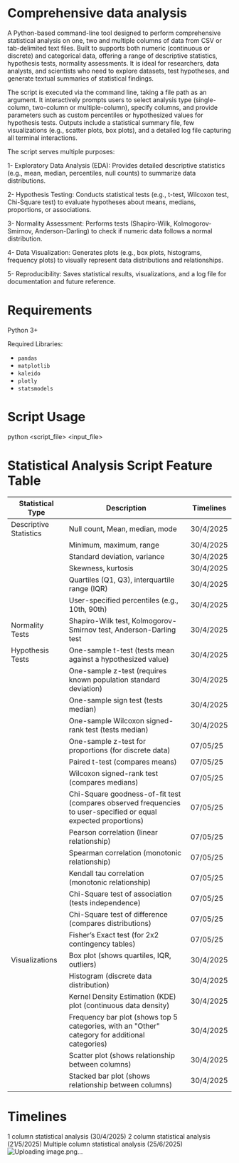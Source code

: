 # Comprehensive data analysis
A Python-based command-line tool designed to perform comprehensive statistical analysis on one, two and multiple columns of data from CSV or tab-delimited text files. Built to supports both numeric (continuous or discrete) and categorical data, offering a range of descriptive statistics, hypothesis tests, normality assessments. It is ideal for researchers, data analysts, and scientists who need to explore datasets, test hypotheses, and generate textual summaries of statistical findings.

The script is executed via the command line, taking a file path as an argument. It interactively prompts users to select analysis type (single-column, two-column or multiple-column), specify columns, and provide parameters such as custom percentiles or hypothesized values for hypothesis tests. Outputs include a statistical summary file, few visualizations (e.g., scatter plots, box plots), and a detailed log file capturing all terminal interactions.

The script serves multiple purposes:

1- Exploratory Data Analysis (EDA): Provides detailed descriptive statistics (e.g., mean, median, percentiles, null counts) to summarize data distributions.

2- Hypothesis Testing: Conducts statistical tests (e.g., t-test, Wilcoxon test, Chi-Square test) to evaluate hypotheses about means, medians, proportions, or associations.

3- Normality Assessment: Performs tests (Shapiro-Wilk, Kolmogorov-Smirnov, Anderson-Darling) to check if numeric data follows a normal distribution.

4- Data Visualization: Generates plots (e.g., box plots, histograms, frequency plots) to visually represent data distributions and relationships.

5- Reproducibility: Saves statistical results, visualizations, and a log file for documentation and future reference.

# Requirements
Python 3+

Required Libraries:
  - `pandas`
  - `matplotlib`
  - `kaleido`
  - `plotly`
  - `statsmodels`

# Script Usage
python <script_file> <input_file>


# Statistical Analysis Script Feature Table

| Statistical Type           | Description                                                                 | Timelines       |
|----------------------------|-----------------------------------------------------------------------------|-----------------|
| Descriptive Statistics     | Null count, Mean, median, mode                                             | 30/4/2025       |
|                            | Minimum, maximum, range                                                    | 30/4/2025       |
|                            | Standard deviation, variance                                               | 30/4/2025       |
|                            | Skewness, kurtosis                                                         | 30/4/2025       |
|                            | Quartiles (Q1, Q3), interquartile range (IQR)                              | 30/4/2025       |
|                            | User-specified percentiles (e.g., 10th, 90th)                              | 30/4/2025       |
| Normality Tests            | Shapiro-Wilk test, Kolmogorov-Smirnov test, Anderson-Darling test          | 30/4/2025       |
| Hypothesis Tests           | One-sample t-test (tests mean against a hypothesized value)                | 30/4/2025       |
|                            | One-sample z-test (requires known population standard deviation)           | 30/4/2025       |
|                            | One-sample sign test (tests median)                                       | 30/4/2025       |
|                            | One-sample Wilcoxon signed-rank test (tests median)                       | 30/4/2025       |
|                            | One-sample z-test for proportions (for discrete data)                     | 07/05/25        |
|                            | Paired t-test (compares means)                                            | 07/05/25        |
|                            | Wilcoxon signed-rank test (compares medians)                              | 07/05/25        |
|                            | Chi-Square goodness-of-fit test (compares observed frequencies to user-specified or equal expected proportions) | 07/05/25        |
|                            | Pearson correlation (linear relationship)                                 | 07/05/25        |
|                            | Spearman correlation (monotonic relationship)                             | 07/05/25        |
|                            | Kendall tau correlation (monotonic relationship)                          | 07/05/25        |
|                            | Chi-Square test of association (tests independence)                       | 07/05/25        |
|                            | Chi-Square test of difference (compares distributions)                    | 07/05/25        |
|                            | Fisher’s Exact test (for 2x2 contingency tables)                          | 07/05/25        |
| Visualizations             | Box plot (shows quartiles, IQR, outliers)                                  | 30/4/2025       |
|                            | Histogram (discrete data distribution)                                     | 30/4/2025       |
|                            | Kernel Density Estimation (KDE) plot (continuous data density)             | 30/4/2025       |
|                            | Frequency bar plot (shows top 5 categories, with an "Other" category for additional categories) | 30/4/2025       |
|                            | Scatter plot (shows relationship between columns)                          | 30/4/2025       |
|                            | Stacked bar plot (shows relationship between columns)                      | 30/4/2025       |


# Timelines
1 column statistical analysis (30/4/2025)
2 column statistical analysis (21/5/2025)
Multiple column statistical analysis (25/6/2025)![Uploading image.png…]()
